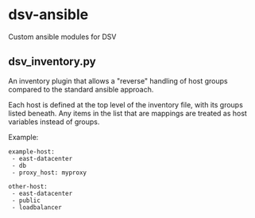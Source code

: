 # dsv-ansible
Custom ansible modules for DSV

## dsv_inventory.py
An inventory plugin that allows a "reverse" handling of host groups compared to the standard ansible approach.

Each host is defined at the top level of the inventory file, with its groups listed beneath. Any items in the list that are mappings are treated as host variables instead of groups.

Example:
```
example-host:
 - east-datacenter
 - db
 - proxy_host: myproxy

other-host:
 - east-datacenter
 - public
 - loadbalancer
```
